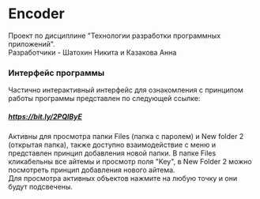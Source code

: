 # Encoder
Проект по дисциплине "Технологии разработки программных приложений".  
Разработчики - Шатохин Никита и Казакова Анна 

### Интерфейс программы 
Частично интерактивный интерфейс для ознакомления с принципом работы программы представлен по следующей ссылке:
##### *https://bit.ly/2PQlByE* 
Активны для просмотра папки Files (папка с паролем) и New folder 2 (открытая папка), также доступно взаимодействие с меню и представлен принцип добавления новой папки. В папке Files кликабельны все айтемы и просмотр поля "Key", в New Folder 2 можно посмотреть принцип добавления нового айтема.  
Для просмотра активных объектов нажмите на любую точку и они будут подсвечены.